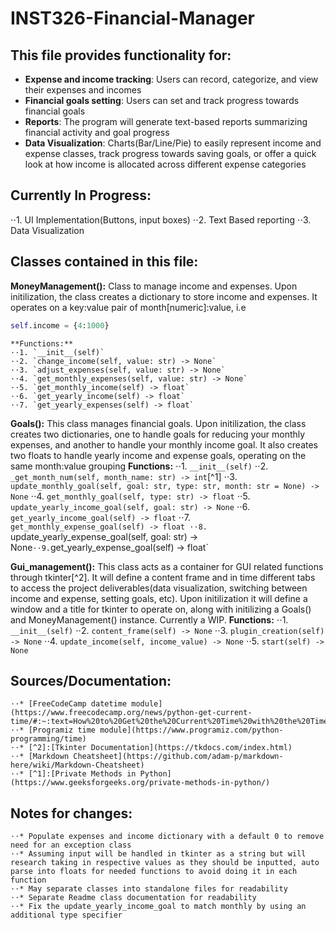 # INST326-Financial-Manager
## This file provides functionality for:
- **Expense and income tracking**: Users can record, categorize, and view their expenses and incomes
- **Financial goals setting**: Users can set and track progress towards financial goals
- **Reports**: The program will generate text-based reports summarizing financial activity and goal progress
- **Data Visualization**: Charts(Bar/Line/Pie) to easily represent income and expense classes, track progress towards saving goals, or offer a quick look at how income is allocated across  different expense categories

## Currently In Progress:
⋅⋅1. UI Implementation(Buttons, input boxes)
⋅⋅2. Text Based reporting
⋅⋅3. Data Visualization 

## Classes contained in this file:
**MoneyManagement():** Class to manage income and expenses. Upon initilization, the class creates a dictionary to store income and expenses. It operates on a key:value pair of month[numeric]:value, i.e 
```python  
self.income = {4:1000} 
```
	**Functions:**
	⋅⋅1. `__init__(self)`
	⋅⋅2. `change_income(self, value: str) -> None`
	⋅⋅3. `adjust_expenses(self, value: str) -> None`
	⋅⋅4. `get_monthly_expenses(self, value: str) -> None`
	⋅⋅5. `get_monthly_income(self) -> float`
	⋅⋅6. `get_yearly_income(self) -> float`
	⋅⋅7. `get_yearly_expenses(self) -> float`

**Goals():** This class manages financial goals. Upon initilization, the class creates two dictionaries, one to handle goals for reducing your monthly expenses, and another to handle your monthly income goal. It also creates two floats to handle yearly income and expense goals, operating on the same month:value grouping
		**Functions:**
		⋅⋅1. `__init__(self)`
		⋅⋅2. `_get_month_num(self, month_name: str) -> int`[^1]
		⋅⋅3. `update_monthly_goal(self, goal: str, type: str, month: str = None) -> None`
		⋅⋅4. `get_monthly_goal(self, type: str) -> float`
		⋅⋅5. `update_yearly_income_goal(self, goal: str) -> None`
		⋅⋅6. `get_yearly_income_goal(self) -> float`
		⋅⋅7. `get_monthly_expense_goal(self) -> float
		⋅⋅8. `update_yearly_expense_goal(self, goal: str) -> None`
		⋅⋅9. `get_yearly_expense_goal(self) -> float`

**Gui_management():** This class acts as a container for GUI related functions through tkinter[^2]. It will define a content frame and in time different tabs to access the project deliverables(data visualization, switching between income and expense, setting goals, etc). Upon initilization it will define a window and a title for tkinter to operate on, along with initilizing a Goals() and MoneyManagement() instance. Currently a WIP.
	**Functions:**
	⋅⋅1. `__init__(self)`
	⋅⋅2. `content_frame(self) -> None`
	⋅⋅3. `plugin_creation(self) -> None`
	⋅⋅4. `update_income(self, income_value) -> None`
	⋅⋅5. `start(self) -> None`



## Sources/Documentation:
	⋅⋅* [FreeCodeCamp datetime module](https://www.freecodecamp.org/news/python-get-current-time/#:~:text=How%20to%20Get%20the%20Current%20Time%20with%20the%20Time%20Module,the%20current%20date%20and%20time)
	⋅⋅* [Programiz time module](https://www.programiz.com/python-programming/time)
	⋅⋅* [^2]:[Tkinter Documentation](https://tkdocs.com/index.html)
	⋅⋅* [Markdown Cheatsheet](https://github.com/adam-p/markdown-here/wiki/Markdown-Cheatsheet)
	⋅⋅* [^1]:[Private Methods in Python](https://www.geeksforgeeks.org/private-methods-in-python/)



## Notes for changes:
	⋅⋅* Populate expenses and income dictionary with a default 0 to remove need for an exception class
    ⋅⋅* Assuming input will be handled in tkinter as a string but will research taking in respective values as they should be inputted, auto parse into floats for needed functions to avoid doing it in each function
	⋅⋅* May separate classes into standalone files for readability
	⋅⋅* Separate Readme class documentation for readability
	⋅⋅* Fix the update_yearly_income_goal to match monthly by using an additional type specifier

